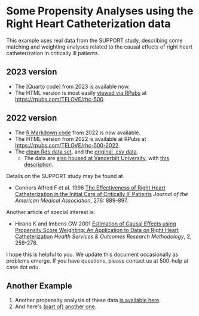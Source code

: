 # Some Propensity Analyses using the Right Heart Catheterization data

This example uses real data from the SUPPORT study, describing some matching and weighting analyses related to the causal effects of right heart catheterization in critically ill patients.

## 2023 version

- The [Quarto code] from 2023 is available now.
- The HTML version is most easily [viewed via RPubs](https://rpubs.com/TELOVE/rhc-500) at <https://rpubs.com/TELOVE/rhc-500>.

## 2022 version

- The [R Markdown code](https://github.com/THOMASELOVE/500-data/blob/master/rhc/R/rhc_analysis.Rmd) from 2022 is now available.
- The HTML version from 2022 is available at RPubs at <https://rpubs.com/TELOVE/rhc-500-2022>.
- The [clean Rds data set](https://github.com/THOMASELOVE/500-data/blob/master/rhc/data/rhc.Rds), and the [original .csv data](https://github.com/THOMASELOVE/500-data/blob/master/rhc/data/rhc.csv). 
    - The data are [also housed at Vanderbilt University](https://biostat.app.vumc.org/wiki/pub/Main/DataSets/rhc.csv), with [this description](https://biostat.app.vumc.org/wiki/pub/Main/DataSets/rhc.html).

Details on the SUPPORT study may be found at

- Connors Alfred F et al. 1996 [The Effectiveness of Right Heart Catheterization in the Initial Care of Critically Ill Patients](https://github.com/THOMASELOVE/500-2022/blob/main/sources/articles/Connors%20et%20al%201996%20JAMA%20The%20Right%20Heart%20Catheterization%20Study.pdf) *Journal of the American Medical Association*, 276: 889-897.

Another article of special interest is:

- Hirano K and Imbens GW 2001 [Estimation of Causal Effects using Propensity Score Weighting: An Application to Data on Right Heart Catheterization](https://github.com/THOMASELOVE/500-2022/blob/main/sources/articles/Hirano%20and%20Imbens%202001%20Weighting%20in%20RHC.pdf) *Health Services & Outcomes Research Methodology*, 2, 259-278.

I hope this is helpful to you. We update this document occasionally as problems emerge. If you have questions, please contact us at 500-help at case dot edu.

## Another Example

1. Another propensity analysis of these data [is available here](http://rstudio-pubs-static.s3.amazonaws.com/8257_c577ba847be34e89b85a326f20b6d6b9.html). 
2. And here's [(part of) another one](https://ehsanx.github.io/SARGC-TIMethods/).
